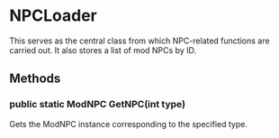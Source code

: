 # NPCLoader

This serves as the central class from which NPC-related functions are carried out. It also stores a list of mod NPCs by ID.

## Methods

### public static ModNPC GetNPC(int type)

Gets the ModNPC instance corresponding to the specified type.